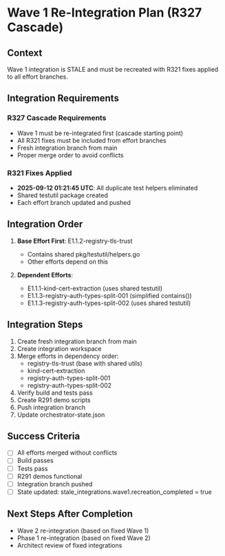 # Wave 1 Re-Integration Plan (R327 Cascade)

## Context
Wave 1 integration is STALE and must be recreated with R321 fixes applied to all effort branches.

## Integration Requirements

### R327 Cascade Requirements
- Wave 1 must be re-integrated first (cascade starting point)
- All R321 fixes must be included from effort branches
- Fresh integration branch from main
- Proper merge order to avoid conflicts

### R321 Fixes Applied
- **2025-09-12 01:21:45 UTC**: All duplicate test helpers eliminated
- Shared testutil package created
- Each effort branch updated and pushed

## Integration Order

1. **Base Effort First**: E1.1.2-registry-tls-trust
   - Contains shared pkg/testutil/helpers.go
   - Other efforts depend on this

2. **Dependent Efforts**: 
   - E1.1.1-kind-cert-extraction (uses shared testutil)
   - E1.1.3-registry-auth-types-split-001 (simplified contains())
   - E1.1.3-registry-auth-types-split-002 (uses shared testutil)

## Integration Steps

1. Create fresh integration branch from main
2. Create integration workspace
3. Merge efforts in dependency order:
   - registry-tls-trust (base with shared utils)
   - kind-cert-extraction
   - registry-auth-types-split-001
   - registry-auth-types-split-002
4. Verify build and tests pass
5. Create R291 demo scripts
6. Push integration branch
7. Update orchestrator-state.json

## Success Criteria
- [ ] All efforts merged without conflicts
- [ ] Build passes
- [ ] Tests pass
- [ ] R291 demos functional
- [ ] Integration branch pushed
- [ ] State updated: stale_integrations.wave1.recreation_completed = true

## Next Steps After Completion
- Wave 2 re-integration (based on fixed Wave 1)
- Phase 1 re-integration (based on fixed Wave 2)
- Architect review of fixed integrations
